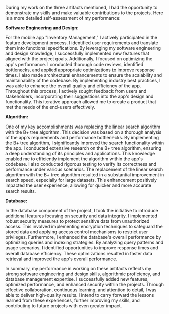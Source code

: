During my work on the three artifacts mentioned, I had the opportunity to demonstrate my skills and make valuable contributions to the projects. Here is a more detailed self-assessment of my performance:


**Software Engineering and Design:**

For the mobile app "Inventory Management," I actively participated in the feature development process. I identified user requirements and translate them into functional specifications. By leveraging my software engineering and design knowledge, I successfully implemented new features that aligned with the project goals. Additionally, I focused on optimizing the app's performance. I conducted thorough code reviews, identified bottlenecks, and applied appropriate optimizations to improve response times. I also made architectural enhancements to ensure the scalability and maintainability of the codebase. By implementing industry best practices, I was able to enhance the overall quality and efficiency of the app. Throughout this process, I actively sought feedback from users and stakeholders, incorporating their suggestions into the app's design and functionality. This iterative approach allowed me to create a product that met the needs of the end-users effectively.


**Algorithm:**


One of my key accomplishments was replacing the linear search algorithm with the B+ tree algorithm. This decision was based on a thorough analysis of the app's requirements and performance bottlenecks. By implementing the B+ tree algorithm, I significantly improved the search functionality within the app. I conducted extensive research on the B+ tree algorithm, ensuring a deep understanding of its principles and applications. This knowledge enabled me to efficiently implement the algorithm within the app's codebase. I also conducted rigorous testing to verify its correctness and performance under various scenarios. The replacement of the linear search algorithm with the B+ tree algorithm resulted in a substantial improvement in search speed, especially for large datasets. This enhancement positively impacted the user experience, allowing for quicker and more accurate search results.

**Database:**


In the database component of the project, I took the initiative to introduce additional features focusing on security and data integrity. I implemented robust security measures to protect sensitive data from unauthorized access. This involved implementing encryption techniques to safeguard the stored data and applying access control mechanisms to restrict user privileges. Furthermore, I enhanced the database's overall performance by optimizing queries and indexing strategies. By analyzing query patterns and usage scenarios, I identified opportunities to improve response times and overall database efficiency. These optimizations resulted in faster data retrieval and improved the app's overall performance.


In summary, my performance in working on these artifacts reflects my strong software engineering and design skills, algorithmic proficiency, and database management expertise. I successfully added new features, optimized performance, and enhanced security within the projects. Through effective collaboration, continuous learning, and attention to detail, I was able to deliver high-quality results. I intend to carry forward the lessons learned from these experiences, further improving my skills, and contributing to future projects with even greater impact.
